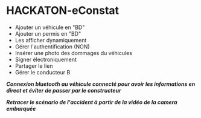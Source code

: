# HACKATON-eConstat

- Ajouter un véhicule en "BD"
- Ajouter un permis en "BD"
- Les afficher dynamiquement
- Gérer l'authentification (NON)
- Insérer une photo des dommages du véhicules
- Signer électroniquement
- Partager le lien
- Gérer le conducteur B

***Connexion bluetooth au véhicule connecté pour avoir les informations en direct et éviter de passer par le constructeur***

***Retracer le scénario de l'accident à partir de la vidéo de la camera embarquée***
